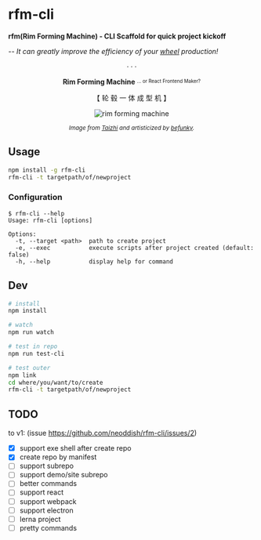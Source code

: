# rfm-cli

**rfm(Rim Forming Machine) - CLI Scaffold for quick project kickoff**

_-- It can greatly improve the efficiency of your [wheel](https://en.wikipedia.org/wiki/Reinventing_the_wheel) production!_

<div align="center">
  <p>· · ·</p>
  <p><b>Rim Forming Machine</b> <sup><sub>... or React Frontend Maker?</sub></sup></p>
  <p>【 轮 毂 一 体 成 型 机 】</p>
  <img src="https://user-images.githubusercontent.com/6898060/166718450-b073cb24-15a9-463e-8d74-0af34e95aecd.png" alt="rim forming machine">
  <p><sup><i>Image from <a href="http://wheel-machinery.com/2-2-roll-forming-machine.html">Taizhi</a> and artisticized by <a href="https://www.befunky.com/">befunky</a>.</i></sup></p>
</div>

## Usage

```bash
npm install -g rfm-cli
rfm-cli -t targetpath/of/newproject
```

### Configuration

```text
$ rfm-cli --help
Usage: rfm-cli [options]

Options:
  -t, --target <path>  path to create project
  -e, --exec           execute scripts after project created (default: false)
  -h, --help           display help for command
```

## Dev

```bash
# install
npm install

# watch
npm run watch

# test in repo
npm run test-cli

# test outer
npm link
cd where/you/want/to/create
rfm-cli -t targetpath/of/newproject
```

## TODO

to v1: (issue <https://github.com/neoddish/rfm-cli/issues/2>)

* [x] support exe shell after create repo
* [x] create repo by manifest
* [ ] support subrepo
* [ ] support demo/site subrepo
* [ ] better commands
* [ ] support react
* [ ] support webpack
* [ ] support electron
* [ ] lerna project
* [ ] pretty commands
